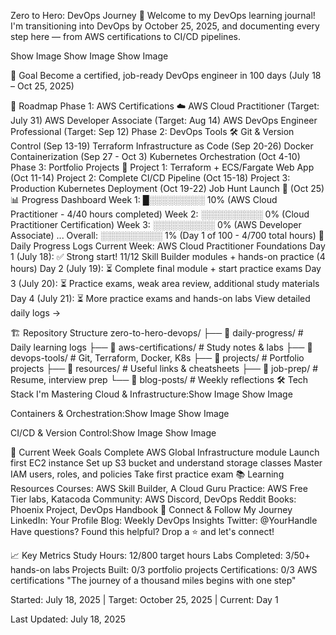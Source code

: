 Zero to Hero: DevOps Journey 🚀
Welcome to my DevOps learning journal! I'm transitioning into DevOps by October 25, 2025, and documenting every step here — from AWS certifications to CI/CD pipelines.

Show Image
Show Image
Show Image

🎯 Goal
Become a certified, job-ready DevOps engineer in 100 days (July 18 – Oct 25, 2025)

📅 Roadmap
Phase 1: AWS Certifications ☁️
 AWS Cloud Practitioner (Target: July 31)
 AWS Developer Associate (Target: Aug 14)
 AWS DevOps Engineer Professional (Target: Sep 12)
Phase 2: DevOps Tools 🛠️
 Git & Version Control (Sep 13-19)
 Terraform Infrastructure as Code (Sep 20-26)
 Docker Containerization (Sep 27 - Oct 3)
 Kubernetes Orchestration (Oct 4-10)
Phase 3: Portfolio Projects 💼
 Project 1: Terraform + ECS/Fargate Web App (Oct 11-14)
 Project 2: Complete CI/CD Pipeline (Oct 15-18)
 Project 3: Production Kubernetes Deployment (Oct 19-22)
 Job Hunt Launch 🚀 (Oct 25)
📊 Progress Dashboard
Week 1:  █░░░░░░░░░ 10%  (AWS Cloud Practitioner - 4/40 hours completed)
Week 2:  ░░░░░░░░░░  0%  (Cloud Practitioner Certification)
Week 3:  ░░░░░░░░░░  0%  (AWS Developer Associate)
...
Overall: ░░░░░░░░░░  1%  (Day 1 of 100 - 4/700 total hours)
📘 Daily Progress Logs
Current Week: AWS Cloud Practitioner Foundations
Day 1 (July 18): ✅ Strong start! 11/12 Skill Builder modules + hands-on practice (4 hours)
Day 2 (July 19): ⏳ Complete final module + start practice exams
Day 3 (July 20): ⏳ Practice exams, weak area review, additional study materials
Day 4 (July 21): ⏳ More practice exams and hands-on labs
View detailed daily logs →

🏗️ Repository Structure
zero-to-hero-devops/
├── 📁 daily-progress/           # Daily learning logs
├── 📁 aws-certifications/       # Study notes & labs
├── 📁 devops-tools/            # Git, Terraform, Docker, K8s
├── 📁 projects/                # Portfolio projects
├── 📁 resources/               # Useful links & cheatsheets
├── 📁 job-prep/               # Resume, interview prep
└── 📁 blog-posts/             # Weekly reflections
🛠️ Tech Stack I'm Mastering
Cloud & Infrastructure:Show Image
Show Image

Containers & Orchestration:Show Image
Show Image

CI/CD & Version Control:Show Image
Show Image

🎯 Current Week Goals
 Complete AWS Global Infrastructure module
 Launch first EC2 instance
 Set up S3 bucket and understand storage classes
 Master IAM users, roles, and policies
 Take first practice exam
📚 Learning Resources
Courses: AWS Skill Builder, A Cloud Guru
Practice: AWS Free Tier labs, Katacoda
Community: AWS Discord, DevOps Reddit
Books: Phoenix Project, DevOps Handbook
🤝 Connect & Follow My Journey
LinkedIn: Your Profile
Blog: Weekly DevOps Insights
Twitter: @YourHandle
Have questions? Found this helpful? Drop a ⭐ and let's connect!

📈 Key Metrics
Study Hours: 12/800 target hours
Labs Completed: 3/50+ hands-on labs
Projects Built: 0/3 portfolio projects
Certifications: 0/3 AWS certifications
"The journey of a thousand miles begins with one step"

Started: July 18, 2025 | Target: October 25, 2025 | Current: Day 1

Last Updated: July 18, 2025

